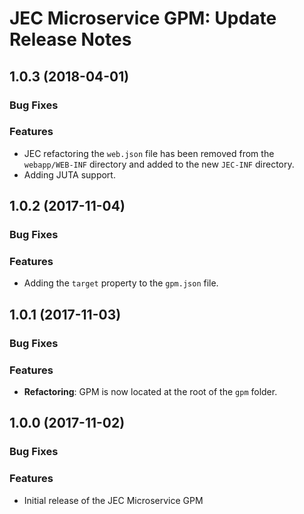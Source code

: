 # JEC Microservice GPM: Update Release Notes

<a name="jec-gpm-microservice-1.0.3"></a>
## **1.0.3** (2018-04-01)

### Bug Fixes

### Features

- JEC refactoring the `web.json` file has been removed from the `webapp/WEB-INF` directory and added to the new `JEC-INF` directory.
- Adding JUTA support.

<a name="jec-gpm-microservice-1.0.2"></a>
## **1.0.2** (2017-11-04)

### Bug Fixes

### Features

- Adding the `target` property to the `gpm.json` file.

<a name="jec-gpm-microservice-1.0.1"></a>
## **1.0.1** (2017-11-03)

### Bug Fixes

### Features

- **Refactoring**: GPM is now located at the root of the `gpm` folder.

<a name="jec-gpm-microservice-1.0.0"></a>
## **1.0.0** (2017-11-02)

### Bug Fixes

### Features

- Initial release of the JEC Microservice GPM